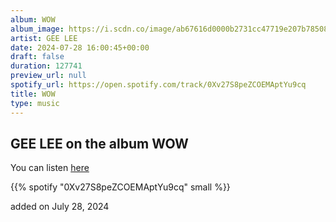 ```yaml
---
album: WOW
album_image: https://i.scdn.co/image/ab67616d0000b2731cc47719e207b785082b0259
artist: GEE LEE
date: 2024-07-28 16:00:45+00:00
draft: false
duration: 127741
preview_url: null
spotify_url: https://open.spotify.com/track/0Xv27S8peZCOEMAptYu9cq
title: WOW
type: music
---
```



## GEE LEE on the album WOW

You can listen [here](https://open.spotify.com/track/0Xv27S8peZCOEMAptYu9cq)

{{% spotify "0Xv27S8peZCOEMAptYu9cq" small %}}

added on July 28, 2024